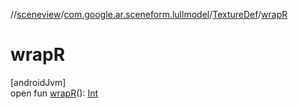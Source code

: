 //[sceneview](../../../index.md)/[com.google.ar.sceneform.lullmodel](../index.md)/[TextureDef](index.md)/[wrapR](wrap-r.md)

# wrapR

[androidJvm]\
open fun [wrapR](wrap-r.md)(): [Int](https://kotlinlang.org/api/latest/jvm/stdlib/kotlin/-int/index.html)
